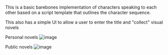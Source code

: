 This is a basic barebones implementation of characters speaking to each other based on a script template that outlines the character sequence.

This also has a simple UI to allow a user to enter the title and "collect" visual novels

Personal novels
![image](https://user-images.githubusercontent.com/46873264/235207384-fb8e88c4-d6fc-4115-ba8c-1b536d2ce4cd.png)

Public novels
![image](https://user-images.githubusercontent.com/46873264/235207519-7dd155cc-f526-43d4-8c53-0db0cb3f4eab.png)

